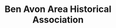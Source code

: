 ---
layout: repo
title: "Ben Avon Area Historical Association"
id: 15026
permalink: repos/15026/
---
